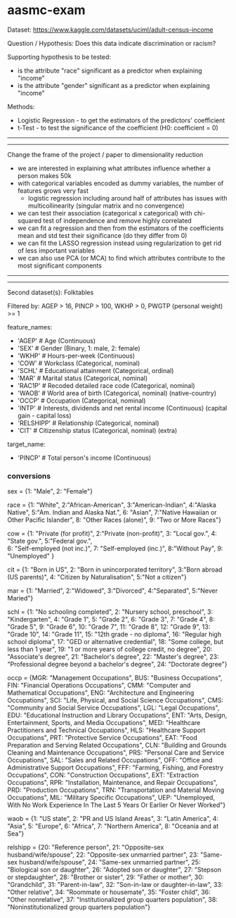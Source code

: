 # aasmc-exam

Dataset: https://www.kaggle.com/datasets/uciml/adult-census-income

Question / Hypothesis:
Does this data indicate discrimination or racism?

Supporting hypothesis to be tested:
- is the attribute "race" significant as a predictor when explaining "income"
- is the attribute "gender" significant as a predictor when explaining "income"

Methods:
- Logistic Regression - to get the estimators of the predictors' coefficient
- t-Test - to test the significance of the coefficient (H0: coefficient = 0)

_________________________________________________________________________________
---------------------------------------------------------------------------------
Change the frame of the project / paper to dimensionality reduction
- we are interested in explaining what attributes influence whether a person makes 50k
- with categorical variables encoded as dummy variables, the number of features grows very fast
  - logistic regression including around half of attributes has issues with multicollinearity (singular matrix and no convergence)
- we can test their association (categorical x categorical) with chi-squared test of independence and remove highly correlated
- we can fit a regression and then from the estimators of the coefficients mean and std test their significance (do they differ from 0)
- we can fit the LASSO regression instead using regularization to get rid of less important variables
- we can also use PCA (or MCA) to find which attributes contribute to the most significant components

_________________________________________________________________________________
---------------------------------------------------------------------------------
Second dataset(s): Folktables

Filtered by: 
AGEP > 16,  PINCP > 100, WKHP > 0, PWGTP (personal weight) >= 1

feature_names: 
- 'AGEP' # Age (Continuous)
- 'SEX' # Gender (Binary, 1: male, 2: female)
- 'WKHP' # Hours-per-week (Continuous)
- 'COW' # Workclass (Categorical, nominal)
- 'SCHL' # Educational attainment (Categorical, ordinal)
- 'MAR' # Marital status (Categorical, nominal)
- 'RAC1P' # Recoded detailed race code (Categorical, nominal)
- 'WAOB' # World area of birth (Categorical, nominal) (native-country)
- 'OCCP' # Occupation (Categorical, nominal)
- 'INTP' # Interests, dividends and net rental income (Continuous) (capital gain - capital loss)
- 'RELSHIPP' # Relationship (Categorical, nominal)
- 'CIT' # Citizenship status (Categorical, nominal) (extra)

target_name:
- 'PINCP' # Total person's income (Continuous)

### conversions

sex = {1: "Male", 2: "Female"}

race = {1: "White", 2:"African-American", 3:"American-Indian", 4:"Alaska Native", 5:"Am. Indian and Alaska Nat.", 
        6: "Asian", 7:"Native Hawaiian or Other Pacific Islander", 8: "Other Races (alone)", 
        9: "Two or More Races"}
        
cow = {1: "Private (for profit)", 2:"Private (non-profit)", 3: "Local gov.", 4: "State gov.", 5:"Federal gov.",  
       6: "Self-employed (not inc.)", 7: "Self-employed (inc.)", 8:"Without Pay", 9: "Unemployed" }
       
cit = {1: "Born in US", 2: "Born in unincorporated territory", 3:"Born abroad (US parents)", 
       4: "Citizen by Naturalisation", 5:"Not a citizen"}
       
mar = {1: "Married", 2:"Widowed", 3:"Divorced", 4:"Separated", 5:"Never Maried"}

schl = {1: "No schooling completed", 2: "Nursery school, preschool", 3: "Kindergarten", 4: "Grade 1", 5: "Grade 2",
        6: "Grade 3", 7: "Grade 4", 8: "Grade 5", 9: "Grade 6", 10: "Grade 7", 11: "Grade 8", 12: "Grade 9",
        13: "Grade 10", 14: "Grade 11", 15: "12th grade - no diploma", 16: "Regular high school diploma", 
        17: "GED or alternative credential", 18: "Some college, but less than 1 year", 
        19: "1 or more years of college credit, no degree", 20: "Associate's degree", 21: "Bachelor's degree",
        22: "Master's degree", 23: "Professional degree beyond a bachelor's degree", 24: "Doctorate degree"}
        
occp = {MGR: "Management Occupations", BUS: "Business Occupations", FIN: "Financial Operations Occupations",
        CMM: "Computer and Mathematical Occupations", ENG: "Architecture and Engineering Occupations",
        SCI: "Life, Physical, and Social Science Occupations", CMS: "Community and Social Service Occupations",
        LGL: "Legal Occupations", EDU: "Educational Instruction and Library Occupations",
        ENT: "Arts, Design, Entertainment, Sports, and Media Occupations", 
        MED: "Healthcare Practitioners and Technical Occupations",
        HLS: "Healthcare Support Occupations", PRT: "Protective Service Occupations",
        EAT: "Food Preparation and Serving Related Occupations", 
        CLN: "Building and Grounds Cleaning and Maintenance Occupations",
        PRS: "Personal Care and Service Occupations", SAL: "Sales and Related Occupations",
        OFF: "Office and Administrative Support Occupations", FFF: "Farming, Fishing, and Forestry Occupations",
        CON: "Construction Occupations", EXT: "Extraction Occupations", 
        RPR: "Installation, Maintenance, and Repair Occupations", PRD: "Production Occupations",
        TRN: "Transportation and Material Moving Occupations", MIL: "Military Specific Occupations",
        UEP: "Unemployed, With No Work Experience In The Last 5 Years Or Earlier Or Never Worked"}
        
waob =  {1: "US state", 2: "PR and US Island Areas", 3: "Latin America", 4: "Asia", 5: "Europe", 6: "Africa",
         7: "Northern America", 8: "Oceania and at Sea"}
         
relshipp = {20: "Reference person", 21: "Opposite-sex husband/wife/spouse", 22: "Opposite-sex unmarried partner",
            23: "Same-sex husband/wife/spouse", 24: "Same-sex unmarried partner", 25: "Biological son or daughter",
            26: "Adopted son or daughter", 27: "Stepson or stepdaughter", 28: "Brother or sister",
            29: "Father or mother", 30: "Grandchild", 31: "Parent-in-law", 32: "Son-in-law or daughter-in-law",
            33: "Other relative", 34: "Roommate or housemate", 35: "Foster child", 36: "Other nonrelative",
            37: "Institutionalized group quarters population", 38: "Noninstitutionalized group quarters population"}
